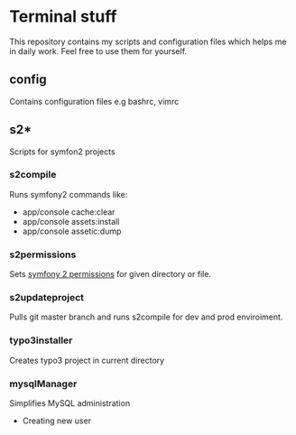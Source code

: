 # Terminal stuff
This repository contains my scripts and configuration files which helps me in daily work. Feel free to use them for yourself.

## config ##
Contains configuration files e.g bashrc, vimrc

## s2* ###
Scripts for symfon2 projects

### s2compile ###
Runs symfony2 commands like:
- app/console cache:clear
- app/console assets:install
- app/console assetic:dump

### s2permissions ###
Sets [symfony 2 permissions](http://symfony.com/doc/current/book/installation.html) for given directory or file.

### s2updateproject ###
Pulls git master branch and runs s2compile for dev and prod enviroiment. 


### typo3installer ###
Creates typo3 project in current directory

### mysqlManager ###
Simplifies MySQL administration

- Creating new user
